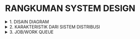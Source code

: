 # RANGKUMAN SYSTEM DESIGN

<details>
<summary>1. DISAIN DIAGRAM</summary>
<br>

**Diagram** adalah representasi simbolis dari sebuah informasi dengan menggunakan teknik visualisasi. Diagram telah digunakan sejak zaman prasejarah di dinding gua, tetapi menjadi lebih lazim selama Pencerahan. Terkadang, teknik ini menggunakan visualisasi tiga dimensi yang kemudian diproyeksikan ke permukaan dua dimensi. Kata grafik terkadang digunakan sebagai sinonim untuk diagram.

### Macam - Macam Tools untuk Desain Diagram :

- Smartdraw
- Lucidchart
- Whimsical
- draw.io
- Visio
  <br>

### Diagram desain perangkat lunak yang umum digunakan :

- **Flowchart** = Process, Decision, Terminator
- **Use Case** = Penggunaan Use Case untuk meringkas detail pengguna sistem Anda dan interaksi mereka dengan sistem
- **ERD (Entity Relation Diagram)** = Jenis flowchat yang menggambarkan bagaimana "entitas" seperti orang, objek, atau konsep berhubungan satu sama lain dalam sebuah sistem
- **HLA (High Level Architecture)** = Mengecek target dari audience
</details>

<details>
<summary>2. KARAKTERISTIK DARI SISTEM DISTRIBUSI</summary>
<br>

### Macam macam karakteristik :

- **Scability** = Skalabilitas adalah kemampuan sistem, proses, atau jaringan untuk berkembang dan mengelola permintaan yang meningkat. Sistem terdistribusi apa pun yang dapat terus berkembang untuk mendukung jumlah pekerjaan yang terus bertambah dianggap dapat diskalakan.
- **Realibility** = probabilitas suatu sistem akan gagal dalam periode tertentu. Secara sederhana, sistem terdistribusi dianggap andal jika sistem tersebut tetap memberikan layanannya meskipun satu atau beberapa komponen perangkat lunak atau perangkat kerasnya mengalami kegagalan.
- **Availability** = Menurut definisi, ketersediaan adalah waktu sebuah sistem tetap beroperasi untuk menjalankan fungsi yang diperlukan dalam periode tertentu.
- **Efficiency** = Untuk memahami cara mengukur efisiensi sistem terdistribusi, mari kita asumsikan kita memiliki sebuah operasi yang berjalan secara terdistribusi dan memberikan satu set item sebagai hasilnya.
- **Serviceability or Manageability** = waktu untuk memperbaiki sistem yang gagal meningkat, maka ketersediaan akan menurun.
</details>

<details>
<summary>3. JOB/WORK QUEUE</summary>
<br>

**Job/Work Queue** Dalam perangkat lunak sistem, antrean pekerjaan (terkadang antrean batch), adalah struktur data yang dikelola oleh perangkat lunak penjadwal pekerjaan yang berisi pekerjaan yang akan dijalankan. **Work Queue** adalah kerangka kerja untuk membangun aplikasi master-pekerja besar yang menjangkau ribuan mesin yang diambil dari cluster, cloud, dan grid.

</details>
